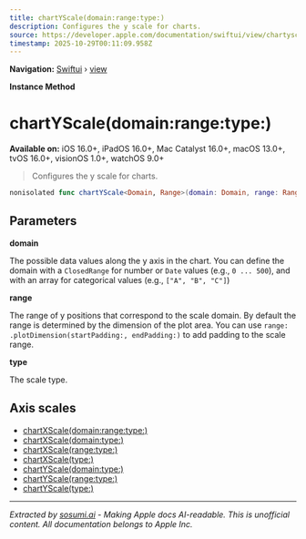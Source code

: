 ```yaml
---
title: chartYScale(domain:range:type:)
description: Configures the y scale for charts.
source: https://developer.apple.com/documentation/swiftui/view/chartyscale(domain:range:type:)
timestamp: 2025-10-29T00:11:09.958Z
---
```


**Navigation:** [Swiftui](/documentation/swiftui) › [view](/documentation/swiftui/view)

**Instance Method**

# chartYScale(domain:range:type:)

**Available on:** iOS 16.0+, iPadOS 16.0+, Mac Catalyst 16.0+, macOS 13.0+, tvOS 16.0+, visionOS 1.0+, watchOS 9.0+

> Configures the y scale for charts.

```swift
nonisolated func chartYScale<Domain, Range>(domain: Domain, range: Range, type: ScaleType? = nil) -> some View where Domain : ScaleDomain, Range : PositionScaleRange
```

## Parameters

**domain**

The possible data values along the y axis in the chart. You can define the domain with a `ClosedRange` for number or `Date` values (e.g., `0 ... 500`), and with an array for categorical values (e.g., `["A", "B", "C"]`)



**range**

The range of y positions that correspond to the scale domain. By default the range is determined by the dimension of the plot area. You can use `range: .plotDimension(startPadding:, endPadding:)` to add padding to the scale range.



**type**

The scale type.



## Axis scales

- [chartXScale(domain:range:type:)](/documentation/swiftui/view/chartxscale(domain:range:type:))
- [chartXScale(domain:type:)](/documentation/swiftui/view/chartxscale(domain:type:))
- [chartXScale(range:type:)](/documentation/swiftui/view/chartxscale(range:type:))
- [chartXScale(type:)](/documentation/swiftui/view/chartxscale(type:))
- [chartYScale(domain:type:)](/documentation/swiftui/view/chartyscale(domain:type:))
- [chartYScale(range:type:)](/documentation/swiftui/view/chartyscale(range:type:))
- [chartYScale(type:)](/documentation/swiftui/view/chartyscale(type:))

---

*Extracted by [sosumi.ai](https://sosumi.ai) - Making Apple docs AI-readable.*
*This is unofficial content. All documentation belongs to Apple Inc.*
